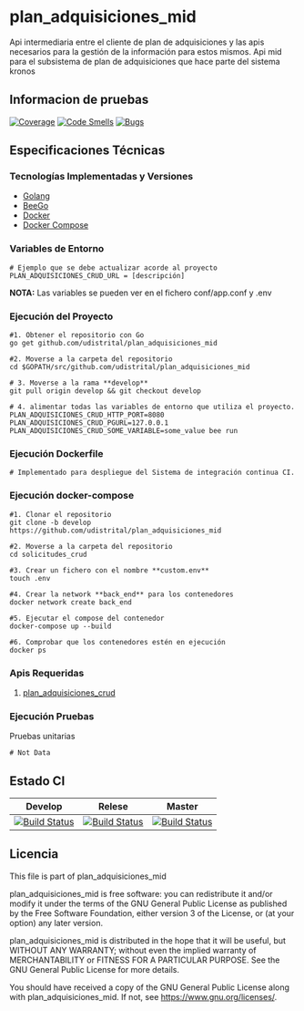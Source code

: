 # plan_adquisiciones_mid

Api intermediaria entre el cliente de plan de adquisiciones y las apis necesarios para la gestión de la información para estos mismos.
Api mid para el subsistema de plan de adquisiciones que hace parte del sistema kronos

## Informacion de pruebas

[![Coverage](https://sonarqube.portaloas.udistrital.edu.co/api/project_badges/measure?project=udistrital%3Aplan_adquisiciones_mid&metric=coverage)](https://sonarqube.portaloas.udistrital.edu.co/dashboard?id=udistrital%3Aplan_adquisiciones_mid) [![Code Smells](https://sonarqube.portaloas.udistrital.edu.co/api/project_badges/measure?project=udistrital%3Aplan_adquisiciones_mid&metric=code_smells)](https://sonarqube.portaloas.udistrital.edu.co/dashboard?id=udistrital%3Aplan_adquisiciones_mid) [![Bugs](https://sonarqube.portaloas.udistrital.edu.co/api/project_badges/measure?project=udistrital%3Aplan_adquisiciones_mid&metric=bugs)](https://sonarqube.portaloas.udistrital.edu.co/dashboard?id=udistrital%3Aplan_adquisiciones_mid)

## Especificaciones Técnicas

### Tecnologías Implementadas y Versiones

- [Golang](https://github.com/udistrital/introduccion_oas/blob/master/instalacion_de_herramientas/golang.md)
- [BeeGo](https://github.com/udistrital/introduccion_oas/blob/master/instalacion_de_herramientas/beego.md)
- [Docker](https://docs.docker.com/engine/install/ubuntu/)
- [Docker Compose](https://docs.docker.com/compose/)

### Variables de Entorno

```shell
# Ejemplo que se debe actualizar acorde al proyecto
PLAN_ADQUISICIONES_CRUD_URL = [descripción]
```

**NOTA:** Las variables se pueden ver en el fichero conf/app.conf y .env

### Ejecución del Proyecto

```shell
#1. Obtener el repositorio con Go
go get github.com/udistrital/plan_adquisiciones_mid

#2. Moverse a la carpeta del repositorio
cd $GOPATH/src/github.com/udistrital/plan_adquisiciones_mid

# 3. Moverse a la rama **develop**
git pull origin develop && git checkout develop

# 4. alimentar todas las variables de entorno que utiliza el proyecto.
PLAN_ADQUISICIONES_CRUD_HTTP_PORT=8080 PLAN_ADQUISICIONES_CRUD_PGURL=127.0.0.1 PLAN_ADQUISICIONES_CRUD_SOME_VARIABLE=some_value bee run
```

### Ejecución Dockerfile

```shell
# Implementado para despliegue del Sistema de integración continua CI.
```

### Ejecución docker-compose

```shell
#1. Clonar el repositorio
git clone -b develop https://github.com/udistrital/plan_adquisiciones_mid

#2. Moverse a la carpeta del repositorio
cd solicitudes_crud

#3. Crear un fichero con el nombre **custom.env**
touch .env

#4. Crear la network **back_end** para los contenedores
docker network create back_end

#5. Ejecutar el compose del contenedor
docker-compose up --build

#6. Comprobar que los contenedores estén en ejecución
docker ps
```

### Apis Requeridas

1. [plan_adquisiciones_crud](https://github.com/udistrital/plan_adquisiciones_crud)

### Ejecución Pruebas

Pruebas unitarias

```shell
# Not Data
```

## Estado CI

| Develop                                                                                                                                                                                                                  | Relese                                                                                                                                                                                                                         | Master                                                                                                                                                                                            |
| ------------------------------------------------------------------------------------------------------------------------------------------------------------------------------------------------------------------------ | ------------------------------------------------------------------------------------------------------------------------------------------------------------------------------------------------------------------------------ | ------------------------------------------------------------------------------------------------------------------------------------------------------------------------------------------------- |
| [![Build Status](https://hubci.portaloas.udistrital.edu.co/api/badges/udistrital/plan_adquisiciones_mid/status.svg?ref=refs/heads/develop)](https://hubci.portaloas.udistrital.edu.co/udistrital/plan_adquisiciones_mid) | [![Build Status](https://hubci.portaloas.udistrital.edu.co/api/badges/udistrital/plan_adquisiciones_mid/status.svg?ref=refs/heads/release/0.0.1)](https://hubci.portaloas.udistrital.edu.co/udistrital/plan_adquisiciones_mid) | [![Build Status](https://hubci.portaloas.udistrital.edu.co/api/badges/udistrital/plan_adquisiciones_mid/status.svg)](https://hubci.portaloas.udistrital.edu.co/udistrital/plan_adquisiciones_mid) |

## Licencia

This file is part of plan_adquisiciones_mid

plan_adquisiciones_mid is free software: you can redistribute it and/or modify it under the terms of the GNU General Public License as published by the Free Software Foundation, either version 3 of the License, or (at your option) any later version.

plan_adquisiciones_mid is distributed in the hope that it will be useful, but WITHOUT ANY WARRANTY; without even the implied warranty of MERCHANTABILITY or FITNESS FOR A PARTICULAR PURPOSE. See the GNU General Public License for more details.

You should have received a copy of the GNU General Public License along with plan_adquisiciones_mid. If not, see https://www.gnu.org/licenses/.
